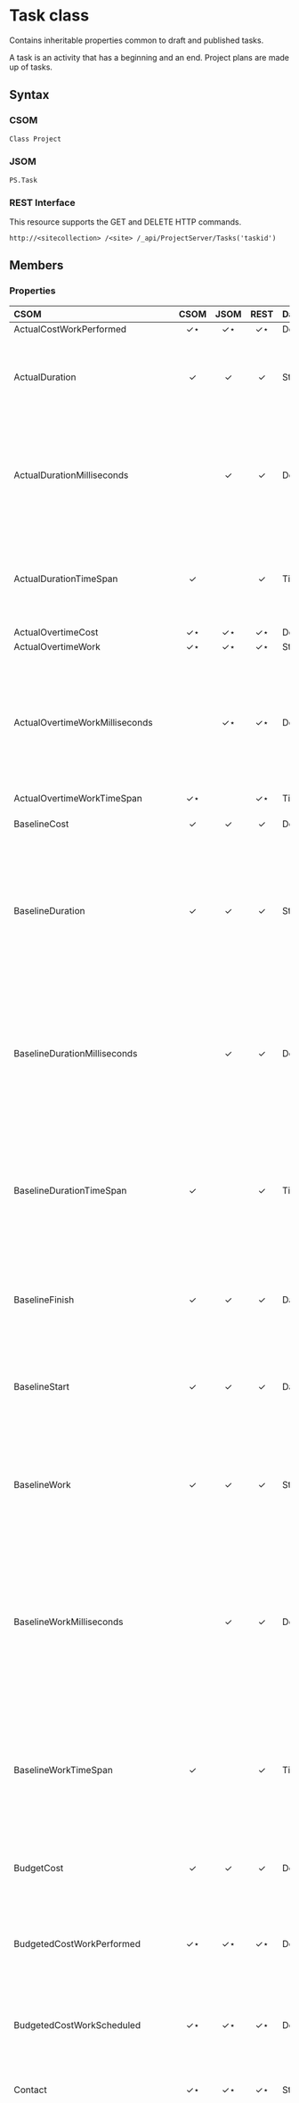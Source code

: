 
# Task class
Contains inheritable properties common to draft and published tasks.

A task is an activity that has a beginning and an end. Project plans are made up of tasks.

## Syntax

### CSOM

```C#
Class Project
```

### JSOM

```
PS.Task
```

### REST Interface

This resource supports the GET and DELETE HTTP commands.

```
http://<sitecollection> /<site> /_api/ProjectServer/Tasks('taskid')
```

## Members

### Properties

|**CSOM**|**CSOM**|**JSOM**|**REST**|**Data Type**|**Description**|
|:-----|:-----:|:-----:|:-----:|:-----|:-----|
|ActualCostWorkPerformed|&#x2713;&#x22C6;|&#x2713;&#x22C6;|&#x2713;&#x22C6;|Double| |
|ActualDuration|&#x2713;|&#x2713;|&#x2713;|String|Gets the span of active working time that is required to complete a task.|
|ActualDurationMilliseconds||&#x2713;|&#x2713;|Double|Gets the time interval, expressed in milliseconds, for the span of active working time that is required to complete a task.|
|ActualDurationTimeSpan|&#x2713;||&#x2713;|TimeSpan|Gets the total time interval for the span of active working time that is required to complete a task.|
|ActualOvertimeCost|&#x2713;&#x22C6;|&#x2713;&#x22C6;|&#x2713;&#x22C6;|Double| |
|ActualOvertimeWork|&#x2713;&#x22C6;|&#x2713;&#x22C6;|&#x2713;&#x22C6;|String| |
|ActualOvertimeWorkMilliseconds||&#x2713;&#x22C6;|&#x2713;&#x22C6;|Double|Gets the time interval, expressed in milliseconds, for the actual amount of overtime work already performed by resources assigned to the task.|
|ActualOvertimeWorkTimeSpan|&#x2713;&#x22C6;||&#x2713;&#x22C6;|TimeSpan| |
|BaselineCost|&#x2713;|&#x2713;|&#x2713;|Double|Gets the total planned cost for the task.|
|BaselineDuration|&#x2713;|&#x2713;|&#x2713;|String|Gets the original span of time that is planned to complete the task, established at the time of the project baseline. (Inherited from Task.|
|BaselineDurationMilliseconds||&#x2713;|&#x2713;|Double|Gets the time interval, expressed in milliseconds, for the original span of time that is planned to complete the task, established at the time of the project baseline.|
|BaselineDurationTimeSpan|&#x2713;||&#x2713;|TimeSpan|Gets the total time interval for the original span of time that is planned to complete the task, established at the time of the project baseline.|
|BaselineFinish|&#x2713;|&#x2713;|&#x2713;|DateTime|Gets the planned task completion date that was set at the time that the baseline was saved.|
|BaselineStart|&#x2713;|&#x2713;|&#x2713;|DateTime|Gets the planned task start date that was set at the time that the baseline was saved.|
|BaselineWork|&#x2713;|&#x2713;|&#x2713;|String|Gets the total planned person-hours that are scheduled for a task, as established at the time of the project baseline.|
|BaselineWorkMilliseconds||&#x2713;|&#x2713;|Double|Gets the time interval, expressed in milliseconds, for the total planned person-hours that are scheduled for the task, as established at the time of the project baseline.|
|BaselineWorkTimeSpan|&#x2713;||&#x2713;|TimeSpan|Gets the total time interval for the total planned person-hours that are scheduled for the task, as established at the time of the project baseline.|
|BudgetCost|&#x2713;|&#x2713;|&#x2713;|Double|Gets the budget costs for budget cost resources.|
|BudgetedCostWorkPerformed|&#x2713;&#x22C6;|&#x2713;&#x22C6;|&#x2713;&#x22C6;|Double|Gets the budgeted cost of work that has been performed (BCWP) on the task to date.|
|BudgetedCostWorkScheduled|&#x2713;&#x22C6;|&#x2713;&#x22C6;|&#x2713;&#x22C6;|Double|Gets the budgeted cost of work that is scheduled (BCWS) for the task.|
|Contact|&#x2713;&#x22C6;|&#x2713;&#x22C6;|&#x2713;&#x22C6;|String|Gets the name of the individual who is responsible for a task.|
|CostPerformanceIndex|&#x2713;|&#x2713;|&#x2713;|Double|Gets the ratio of the baseline costs of work that has been performed on the task to the actual costs of work that has been performed, calculated up to the project status date or today's date.|
|CostVariance|&#x2713;|&#x2713;|&#x2713;|Double|Gets the difference between the baseline cost and the total cost for the task.|
|CostVarianceAtCompletion|&#x2713;|&#x2713;|&#x2713;|Double|Gets the difference between the baseline cost and the total cost at the completion of the task.|
|CostVariancePercentage|&#x2713;|&#x2713;|&#x2713;|Integer|Gets the ratio of cost variance (CV) to the budgeted cost of work that has been performed on the task (BCWP), expressed as a percentage.|
|Created|&#x2713;|&#x2713;|&#x2713;|DateTime|Gets the date and the time when the task was added to the project.|
|CurrentCostVariance|&#x2713;&#x22C6;|&#x2713;&#x22C6;|&#x2713;&#x22C6;|Double| |
|CustomFields|&#x2713;|&#x2713;|&#x2713;|CustomFieldCollection|Gets the collection of custom fields for the task.|
|DurationVariance|&#x2713;|&#x2713;|&#x2713;|String|Gets the difference between the baseline duration of the task and the total duration, or current estimated duration, of the task.|
|DurationVarianceMilliseconds||&#x2713;|&#x2713;|Double|Gets the time interval, expressed in milliseconds, of the difference between the baseline duration of the task and the total duration, or current estimated duration, of the task.|
|DurationVarianceTimeSpan|&#x2713;||&#x2713;|TimeSpan|Gets the total time interval for the difference between the baseline duration of the task and the total duration, or current estimated duration, of the task.|
|EarliestFinish|&#x2713;|&#x2713;|&#x2713;|DateTime|Gets the earliest date that the task could possibly finish, based on the early finish dates of predecessor and successor tasks, other constraints, and any leveling delay.|
|EarliestStart|&#x2713;|&#x2713;|&#x2713;|DateTime|Gets the earliest date that the task could possibly begin, based on the early start dates of predecessor and successor tasks and other constraints.|
|EstimateAtCompletion|&#x2713;|&#x2713;|&#x2713;|Double|Gets the estimate at completion (EAC) for the task.|
|FinishSlack|&#x2713;|&#x2713;|&#x2713;|String|Gets the duration between the EarlyFinish date and theLateFinish date.|
|FinishSlackMilliseconds||&#x2713;|&#x2713;|Double|Gets the time interval, expressed in milliseconds, of planned person-hours scheduled for an assignment, at the time of the project baseline.|
|FinishSlackTimeSpan|&#x2713;||&#x2713;|TimeSpan|Gets the total time interval of planned person-hours scheduled for an assignment, at the time of the project baseline.|
|FinishVariance|&#x2713;|&#x2713;|&#x2713;|String|Gets the time that represents the difference between the baseline finish date of the task and the current finish date.|
|FinishVarianceMilliseconds||&#x2713;|&#x2713;|Double|Gets the time interval, expressed in milliseconds, of the variance of the finish date of the task.|
|FinishVarianceTimeSpan|&#x2713;||&#x2713;|TimeSpan|Gets the time interval for the variance of the finish date of the task.|
|FixedCostAccrual|&#x2713;&#x22C6;|&#x2713;&#x22C6;|&#x2713;&#x22C6;|FixedCostAccrual|Gets the cost accrual method for how and when fixed costs are to be charged, or accrued, to the cost of the task.|
|FreeSlack|&#x2713;|&#x2713;|&#x2713;|String|Gets the amount of time that the task can be delayed without delaying successor tasks.|
|FreeSlackMilliseconds||&#x2713;|&#x2713;|Double|Gets the time interval, expressed in milliseconds, of the amount of time that the task can be delayed without delaying successor tasks.|
|FreeSlackTimeSpan|&#x2713;||&#x2713;&#x22C6;|TimeSpan|Gets the total time interval for the amount of time that the task can be delayed without delaying successor tasks.|
|Id|&#x2713;|&#x2713;|&#x2713;|Guid|Gets the GUID of the task.|
|IgnoreResourceCalendar|&#x2713;&#x22C6;|&#x2713;&#x22C6;|&#x2713;&#x22C6;|Boolean| |
|IsCritical|&#x2713;|&#x2713;|&#x2713;|Boolean|Gets a value that indicates whether the timing for the task is critical or whether there can be any slack in the timing.|
|IsEffortDriven|&#x2713;&#x22C6;|&#x2713;&#x22C6;|&#x2713;&#x22C6;|Boolean|Gets a value that indicates whether the scheduling of the task is effort-driven.|
|IsExternalTask|&#x2713;|&#x2713;|&#x2713;|Boolean|Gets a value that indicates whether this is a ghost task from another project created by Project Professional.|
|IsOverAllocated|&#x2713;|&#x2713;|&#x2713;|Boolean|Gets a value that indicates whether the task is overallocated.|
|IsRecurring|&#x2713;|&#x2713;|&#x2713;|Boolean|Gets a value that indicates whether the task is part of a recurring series.|
|IsRecurringSummary|&#x2713;|&#x2713;|&#x2713;|Boolean|Gets a value that indicates whether the task is the parent of a recurring series.|
|IsRolledUp|&#x2713;|&#x2713;|&#x2713;|Boolean|Gets a value that indicates whether information on the subtask Gantt bars is rolled up to the summary task bar.|
|IsSubProject|&#x2713;|&#x2713;|&#x2713;|Boolean|Gets a value that indicates whether the task represents a subproject.|
|IsSubProjectReadOnly|&#x2713;|&#x2713;|&#x2713;|Boolean|Gets a value that indicates whether a subproject for this task is read-only.|
|IsSubProjectScheduledFromFinish|&#x2713;|&#x2713;|&#x2713;|Boolean|Gets a value that indicates whether a subproject for this task is set to schedule from finish.|
|IsSummary|&#x2713;|&#x2713;|&#x2713;|Boolean|Gets a value that indicates whether the task is a summary task.|
|LatestFinish|&#x2713;|&#x2713;|&#x2713;|DateTime|Gets the latest date that the task can finish without delaying the finish of the project.|
|LatestStart|&#x2713;|&#x2713;|&#x2713;|DateTime|Gets the latest date that the task can start without delaying the finish of the project.|
|LevelingDelay|&#x2713;&#x22C6;|&#x2713;&#x22C6;|&#x2713;&#x22C6;|String|Gets the amount of time that leveling can delay the task from its early start.|
|LevelingDelayMilliseconds||&#x2713;&#x22C6;|&#x2713;&#x22C6;|Double|Gets the time interval, expressed in milliseconds, for the amount of time that leveling can delay the task from its early start.|
|LevelingDelayTimeSpan|&#x2713;&#x22C6;||&#x2713;&#x22C6;|TimeSpan|Gets the time interval for the amount of time that leveling can delay the task from its early start.|
|Modified|&#x2713;|&#x2713;|&#x2713;|DateTime|Gets the modified date.|
|Notes|&#x2713;|&#x2713;|&#x2713;|String|Gets the notes about the task.|
|OutlinePosition|&#x2713;|&#x2713;|&#x2713;|String|Gets the position of the task in the project outline hierarchy.|
|OvertimeCost|&#x2713;|&#x2713;|&#x2713;|Double|Gets the total overtime cost for the task.|
|OvertimeWork|&#x2713;|&#x2713;|&#x2713;|String|Gets the amount of overtime scheduled to be performed on the task.|
|OvertimeWorkMilliseconds||&#x2713;|&#x2713;|Double|Gets the time interval, expressed in milliseconds, for the amount of overtime scheduled to be performed on the task.|
|OvertimeWorkTimeSpan|&#x2713;||&#x2713;&#x22C6;|TimeSpan|Gets the total time interval for the amount of overtime scheduled to be performed on the task.|
|PercentWorkComplete|&#x2713;|&#x2713;|&#x2713;|Integer|Gets the current status of the task, expressed as the percentage of work that has been completed.|
|PreLevelingFinish|&#x2713;|&#x2713;|&#x2713;|DateTime|Gets the finish date of the task as it was before resource leveling was performed.|
|PreLevelingStart|&#x2713;|&#x2713;|&#x2713;|DateTime|Gets the start date of the task as it was before resource leveling was performed.|
|RegularWork|&#x2713;|&#x2713;|&#x2713;|String|Gets the total amount of non-overtime work that is scheduled to be performed on the task.|
|RegularWorkMilliseconds||&#x2713;|&#x2713;|Double|Gets the time interval, expressed in milliseconds, for the total amount of non-overtime work that is scheduled to be performed on the task.|
|RegularWorkTimeSpan|&#x2713;||&#x2713;&#x22C6;|TimeSpan|Gets the total time interval for the total amount of non-overtime work that is scheduled to be performed on the task.|
|RemainingCost|&#x2713;|&#x2713;|&#x2713;|Double|Gets the remaining scheduled expense that will be incurred during completion of the remaining scheduled work on the task.|
|RemainingOvertimeCost|&#x2713;|&#x2713;|&#x2713;|Double|Gets the remaining scheduled overtime expense for the task.|
|RemainingOvertimeWork|&#x2713;|&#x2713;|&#x2713;|String|Gets the amount of time, such as person-hours or days, that is required to complete the remaining overtime work for a task.|
|RemainingOvertimeWorkMilliseconds||&#x2713;|&#x2713;|Double|Gets the time interval, expressed in milliseconds, for the amount of time, such as person-hours or days, that is required to complete the remaining overtime work for a task.|
|RemainingOvertimeWorkTimeSpan|&#x2713;||&#x2713;&#x22C6;|TimeSpan|Gets the total time interval for the amount of time, such as person-hours or days, that is required to complete the remaining overtime work for a task.|
|RemainingWork|&#x2713;|&#x2713;|&#x2713;|String|Gets the time, such as person-hours or days, that is required to complete the task or set of tasks.|
|RemainingWorkMilliseconds||&#x2713;|&#x2713;|Double|Gets the time interval, expressed in milliseconds, for the time, such as person-hours or days, that is required to complete the task or set of tasks.|
|RemainingWorkTimeSpan|&#x2713;||&#x2713;&#x22C6;|TimeSpan|Gets the total time interval for the time, such as person-hours or days, that is required to complete the task or set of tasks.|
|Resume|&#x2713;|&#x2713;|&#x2713;|DateTime|Gets the date that the remaining part of the task is scheduled to resume after progress is entered.|
|ScheduleCostVariance|&#x2713;|&#x2713;|&#x2713;|Double|Gets the difference in cost terms between the current progress and the baseline planned progress for a resource on the task.|
|SchedulePerformanceIndex|&#x2713;|&#x2713;|&#x2713;|Double|Gets the ratio of the budgeted cost of work performed to the budgeted cost of work scheduled.|
|ScheduleVariancePercentage|&#x2713;|&#x2713;|&#x2713;|Integer|Gets the ratio of schedule variance (SV) to budgeted cost of work scheduled (BCWS), expressed as a percentage.|
|ScheduledDuration|&#x2713;|&#x2713;|&#x2713;|String|Gets the total span of active working time for the task as entered or as calculated based on the start date, the finish date, calendars, and other scheduling factors.|
|ScheduledDurationMilliseconds||&#x2713;|&#x2713;|Double|Gets the time interval, expressed in milliseconds, for the total span of active working time for the task as entered or as calculated based on the start date, the finish date, calendars, and other scheduling factors.|
|ScheduledDurationTimeSpan|&#x2713;||&#x2713;&#x22C6;|TimeSpan|Gets the time interval for the total span of active working time for the task as entered or as calculated based on the start date, the finish date, calendars, and other scheduling factors.|
|ScheduledFinish|&#x2713;|&#x2713;|&#x2713;|DateTime|Gets the date when work on the task is scheduled to be complete as it was calculated based on the start date, the duration, dependencies, calendars, and other scheduling factors.|
|ScheduledStart|&#x2713;|&#x2713;|&#x2713;|DateTime|Gets the date when work on the task is scheduled to begin as it was calculated based on dependencies, constraints, calendars, and other scheduling factors.|
|StartSlack|&#x2713;|&#x2713;|&#x2713;|String|Gets the duration between the EarlyStart date and theLateStart date.|
|StartSlackMilliseconds||&#x2713;|&#x2713;|Double|Gets the time interval, expressed in milliseconds, for the duration between the EarlyStart date and theLateStart date.|
|StartSlackTimeSpan|&#x2713;||&#x2713;&#x22C6;|TimeSpan|Gets the time interval for the duration between the EarlyStart date and theLateStart date.|
|StartVariance|&#x2713;|&#x2713;|&#x2713;|String|Gets the time that represents the difference between a baseline start date of the task and its currently scheduled start date.|
|StartVarianceMilliseconds||&#x2713;|&#x2713;|Double|Gets the time interval, expressed in milliseconds, for the variance of the task start date.|
|StartVarianceTimeSpan|&#x2713;||&#x2713;|TimeSpan|Gets the time interval for the variance of the task start date.|
|Stop|&#x2713;|&#x2713;|&#x2713;|DateTime|Gets the date that represents the end of the actual portion of the task.|
|SubProject|&#x2713;|&#x2713;|&#x2713;|PublishedProject|Gets a project that has been inserted into the master project.|
|TaskType|&#x2713;&#x22C6;|&#x2713;&#x22C6;|&#x2713;&#x22C6;|TaskType|Gets the task type.|
|ToCompletePerformanceIndex|&#x2713;|&#x2713;|&#x2713;|Double|Gets the To Complete Performance Index for the task.|
|TotalSlack|&#x2713;|&#x2713;|&#x2713;|String|Gets the time that the task's finish date can be delayed without delaying the project's finish date.|
|TotalSlackMilliseconds||&#x2713;|&#x2713;|Double|Gets the time interval, expressed in milliseconds, for the amount of time that the task finish date can be delayed without delaying the project's finish date.|
|TotalSlackTimeSpan|&#x2713;||&#x2713;&#x22C6;|TimeSpan|Gets the total time interval for the amount of time that the task finish date can be delayed without delaying the project's finish date.|
|WorkBreakdownStructure|&#x2713;|&#x2713;|&#x2713;|String|Gets a code that identifies a location in a hierarchical structure that is used to organize tasks for reporting schedules and tracking costs.|
|WorkVariance|&#x2713;|&#x2713;|&#x2713;|String|Gets the difference between baseline work and currently scheduled work on a task, expressed as, for example, the number of person-hours or days.|
|WorkVarianceMilliseconds||&#x2713;|&#x2713;|Double|Gets the time interval, expressed in milliseconds, for the difference between baseline work and currently scheduled work on the task.|
|WorkVarianceTimeSpan|&#x2713;||&#x2713;&#x22C6;|TimeSpan|Gets the total time interval for the difference between baseline work and currently scheduled work on the task.|


### Methods

The  **Task** object has no methods.


